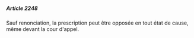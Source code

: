 ##### Article 2248

Sauf renonciation, la prescription peut être opposée en tout état de cause, même devant la cour d'appel.

